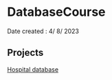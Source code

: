 # DatabaseCourse
Date created : 4/ 8/ 2023

## Projects
[Hospital database](https://github.com/chaw-thiri/DatabaseCourse/tree/main/Hospital%20database)
